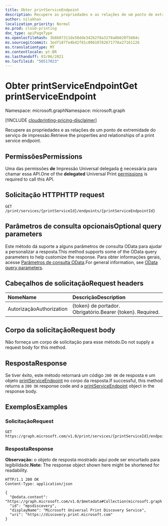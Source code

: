 ```yaml
---
title: Obter printServiceEndpoint
description: Recupere as propriedades e as relações de um ponto de extremidade do serviço de impressão.
author: nilakhan
localization_priority: Normal
ms.prod: cloud-printing
doc_type: apiPageType
ms.openlocfilehash: 3b8b07311de58dde342b2f8a3278a0b020f5604c
ms.sourcegitcommit: 3edf187fe4b42f81c09610782671776a27161126
ms.translationtype: MT
ms.contentlocale: pt-BR
ms.lasthandoff: 03/06/2021
ms.locfileid: "50517023"
---
```

# <a name="get-printserviceendpoint"></a><span data-ttu-id="2d3f9-103">Obter printServiceEndpoint</span><span class="sxs-lookup"><span data-stu-id="2d3f9-103">Get printServiceEndpoint</span></span>
<span data-ttu-id="2d3f9-104">Namespace: microsoft.graph</span><span class="sxs-lookup"><span data-stu-id="2d3f9-104">Namespace: microsoft.graph</span></span>

[!INCLUDE [cloudprinting-pricing-disclaimer](../../includes/cloudprinting-pricing-disclaimer.md)]

<span data-ttu-id="2d3f9-105">Recupere as propriedades e as relações de um ponto de extremidade do serviço de impressão.</span><span class="sxs-lookup"><span data-stu-id="2d3f9-105">Retrieve the properties and relationships of a print service endpoint.</span></span>

## <a name="permissions"></a><span data-ttu-id="2d3f9-106">Permissões</span><span class="sxs-lookup"><span data-stu-id="2d3f9-106">Permissions</span></span>
<span data-ttu-id="2d3f9-107">Uma das permissões **de** Impressão Universal delegada [é](/graph/permissions-reference#universal-print-permissions) necessária para chamar essa API.</span><span class="sxs-lookup"><span data-stu-id="2d3f9-107">One of the **delegated** Universal Print [permissions](/graph/permissions-reference#universal-print-permissions) is required to call this API.</span></span>

## <a name="http-request"></a><span data-ttu-id="2d3f9-108">Solicitação HTTP</span><span class="sxs-lookup"><span data-stu-id="2d3f9-108">HTTP request</span></span>

<!-- {
  "blockType": "ignored"
}
-->
``` http
GET /print/services/{printServiceId}/endpoints/{printServiceEndpointId}
```

## <a name="optional-query-parameters"></a><span data-ttu-id="2d3f9-109">Parâmetros de consulta opcionais</span><span class="sxs-lookup"><span data-stu-id="2d3f9-109">Optional query parameters</span></span>
<span data-ttu-id="2d3f9-110">Este método dá suporte a alguns parâmetros de consulta OData para ajudar a personalizar a resposta.</span><span class="sxs-lookup"><span data-stu-id="2d3f9-110">This method supports some of the OData query parameters to help customize the response.</span></span> <span data-ttu-id="2d3f9-111">Para obter informações gerais, acesse [Parâmetros de consulta OData](/graph/query-parameters).</span><span class="sxs-lookup"><span data-stu-id="2d3f9-111">For general information, see [OData query parameters](/graph/query-parameters).</span></span>

## <a name="request-headers"></a><span data-ttu-id="2d3f9-112">Cabeçalhos de solicitação</span><span class="sxs-lookup"><span data-stu-id="2d3f9-112">Request headers</span></span>
|<span data-ttu-id="2d3f9-113">Nome</span><span class="sxs-lookup"><span data-stu-id="2d3f9-113">Name</span></span>|<span data-ttu-id="2d3f9-114">Descrição</span><span class="sxs-lookup"><span data-stu-id="2d3f9-114">Description</span></span>|
|:---|:---|
|<span data-ttu-id="2d3f9-115">Autorização</span><span class="sxs-lookup"><span data-stu-id="2d3f9-115">Authorization</span></span>|<span data-ttu-id="2d3f9-p102">{token} de portador. Obrigatório.</span><span class="sxs-lookup"><span data-stu-id="2d3f9-p102">Bearer {token}. Required.</span></span>|

## <a name="request-body"></a><span data-ttu-id="2d3f9-118">Corpo da solicitação</span><span class="sxs-lookup"><span data-stu-id="2d3f9-118">Request body</span></span>
<span data-ttu-id="2d3f9-119">Não forneça um corpo de solicitação para esse método.</span><span class="sxs-lookup"><span data-stu-id="2d3f9-119">Do not supply a request body for this method.</span></span>

## <a name="response"></a><span data-ttu-id="2d3f9-120">Resposta</span><span class="sxs-lookup"><span data-stu-id="2d3f9-120">Response</span></span>

<span data-ttu-id="2d3f9-121">Se tiver êxito, este método retornará um código `200 OK` de resposta e um objeto [printServiceEndpoint](../resources/printserviceendpoint.md) no corpo da resposta.</span><span class="sxs-lookup"><span data-stu-id="2d3f9-121">If successful, this method returns a `200 OK` response code and a [printServiceEndpoint](../resources/printserviceendpoint.md) object in the response body.</span></span>

## <a name="examples"></a><span data-ttu-id="2d3f9-122">Exemplos</span><span class="sxs-lookup"><span data-stu-id="2d3f9-122">Examples</span></span>

### <a name="request"></a><span data-ttu-id="2d3f9-123">Solicitação</span><span class="sxs-lookup"><span data-stu-id="2d3f9-123">Request</span></span>
<!-- {
  "blockType": "request",
  "name": "get_printserviceendpoint"
}
-->
``` http
GET https://graph.microsoft.com/v1.0/print/services/{printServiceId}/endpoints/{printServiceEndpointId}
```


### <a name="response"></a><span data-ttu-id="2d3f9-124">Resposta</span><span class="sxs-lookup"><span data-stu-id="2d3f9-124">Response</span></span>
<span data-ttu-id="2d3f9-125">**Observação:** o objeto de resposta mostrado aqui pode ser encurtado para legibilidade.</span><span class="sxs-lookup"><span data-stu-id="2d3f9-125">**Note:** The response object shown here might be shortened for readability.</span></span>
<!-- {
  "blockType": "response",
  "truncated": true,
  "@odata.type": "microsoft.graph.printServiceEndpoint"
}
-->
``` http
HTTP/1.1 200 OK
Content-Type: application/json

{
  "@odata.context": "https://graph.microsoft.com/v1.0/$metadata#Collection(microsoft.graph.printServiceEndpoint)",
  "id": "mpsdiscovery",
  "displayName": "Microsoft Universal Print Discovery Service",
  "uri": "https://discovery.print.microsoft.com"
}
```

